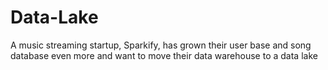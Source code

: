 # Data-Lake
A music streaming startup, Sparkify, has grown their user base and song database even more and want to move their data warehouse to a data lake
